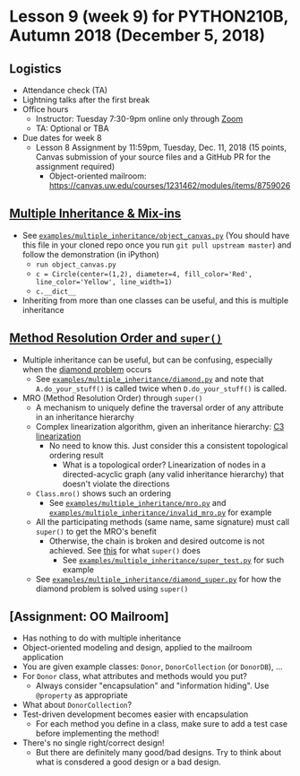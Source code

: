 # Lesson 9 (week 9) for PYTHON210B, Autumn 2018 (December 5, 2018)

## Logistics

* Attendance check (TA)
* Lightning talks after the first break
* Office hours
  * Instructor: Tuesday 7:30-9pm online only through [Zoom](https://washington.zoom.us/my/python2018)
  * TA: Optional or TBA
* Due dates for week 8
  * Lesson 8 Assignment by 11:59pm, Tuesday, Dec. 11, 2018 (15 points, Canvas submission of your source files and a GitHub PR for the assignment required)
    * Object-oriented mailroom: https://canvas.uw.edu/courses/1231462/modules/items/8759026

## [Multiple Inheritance & Mix-ins](https://uwpce-pythoncert.github.io/PythonCertDevel/modules/MultipleInheritance.html#multiple-inheritance)

* See [`examples/multiple_inheritance/object_canvas.py`](../examples/multiple_inheritance/object_canvas.py) (You should have this file in your cloned repo once you run `git pull upstream master`) and follow the demonstration (in iPython)
  * `run object_canvas.py`
  * `c = Circle(center=(1,2), diameter=4, fill_color='Red', line_color='Yellow', line_width=1)`
  * `c.__dict__`
* Inheriting from more than one classes can be useful, and this is multiple inheritance

## [Method Resolution Order and `super()`](https://uwpce-pythoncert.github.io/PythonCertDevel/modules/MultipleInheritance.html#python-s-multiple-inheritance-model)

* Multiple inheritance can be useful, but can be confusing, especially when the [diamond problem](https://uwpce-pythoncert.github.io/PythonCertDevel/modules/MultipleInheritance.html#the-diamond-problem) occurs
  * See [`examples/multiple_inheritance/diamond.py`](../examples/multiple_inheritance/diamond.py) and note that `A.do_your_stuff()` is called twice when `D.do_your_stuff()` is called.
* MRO (Method Resolution Order) through `super()`
  * A mechanism to uniquely define the traversal order of any attribute in an inheritance hierarchy
  * Complex linearization algorithm, given an inheritance hierarchy: [C3 linearization](https://en.wikipedia.org/wiki/C3_linearization)
    * No need to know this. Just consider this a consistent topological ordering result
      * What is a topological order? Linearization of nodes in a directed-acyclic graph (any valid inheritance hierarchy) that doesn't violate the directions
  * `Class.mro()` shows such an ordering
    * See [`examples/multiple_inheritance/mro.py`](../examples/multiple_inheritance/mro.py) and [`examples/multiple_inheritance/invalid_mro.py`](../examples/multiple_inheritance/invalid_mro.py) for example
  * All the participating methods (same name, same signature) must call `super()` to get the MRO's benefit
    * Otherwise, the chain is broken and desired outcome is not achieved. See [this](https://uwpce-pythoncert.github.io/PythonCertDevel/modules/MultipleInheritance.html#what-does-super-do) for what `super()` does
      * See [`examples/multiple_inheritance/super_test.py`](../examples/multiple_inheritance/super_test.py) for such example
  * See [`examples/multiple_inheritance/diamond_super.py`](../examples/multiple_inheritance/diamond_super.py) for how the diamond problem is solved using `super()`

## [Assignment: OO Mailroom]

* Has nothing to do with multiple inheritance
* Object-oriented modeling and design, applied to the mailroom application
* You are given example classes: `Donor`, `DonorCollection` (or `DonorDB`), ...
* For `Donor` class, what attributes and methods would you put?
  * Always consider "encapsulation" and "information hiding". Use `@property` as appropriate
* What about `DonorCollection`?
* Test-driven development becomes easier with encapsulation
  * For each method you define in a class, make sure to add a test case before implementing the method!
* There's no single right/correct design!
  * But there are definitely many good/bad designs. Try to think about what is consdered a good design or a bad design.
